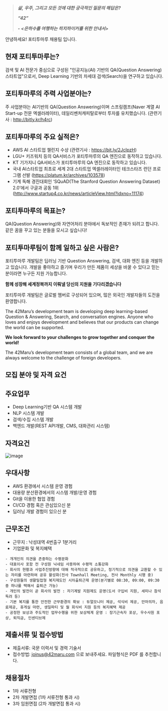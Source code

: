 >***삶, 우주, 그리고 모든 것에 대한 궁극적인 질문의 해답은?***
>
>***“42”***
>
>***- <은하수를 여행하는 히치하이커를 위한 안내서>***


안녕하세요! 포티투마루 채용팀 입니다.

## 현재 포티투마루는?
검색 및 AI 전문가 중심으로 구성된 "인공지능(AI) 기반의 QA(Question Answering) 스타트업"으로서, Deep Learning 기반의 차세대 검색(Search)을 연구하고 있습니다.

## 포티투마루의 주력 사업분야는?
주 사업분야는 AI기반의 QA(Question Answering)이며 스프링캠프(Naver 계열 AI Start-up 전문 엑셀러레이터), 데일리벤처캐피탈로부터 투자를 유치했습니다. (관련기사 : http://bitly.kr/h4rc)

## 포티투마루의 주요 실적은?
- AWS AI 스타트업 챌린지 수상 (관련기사 : https://bit.ly/2JcIpzH)
- LGU+ 키즈워치 등의 QA서비스가 포티투마루의 QA 엔진으로 동작하고 있습니다.
- KT 기가지니 QA서비스가 포티투마루의 QA 엔진으로 동작하고 있습니다.
- 국내 AI스타트업 최초로 세계 2대 스타트업 엑셀러레이터인 테크스타즈 런던 프로그램 선발 (https://platum.kr/archives/103578)
- 기계 독해 경진대회인 ‘SQuAD(The Stanford Question Answering Dataset) 2.0’에서 구글과 공동 1위  (http://www.startup4.co.kr/news/articleView.html?idxno=11174)

## 포티투마루의 목표는?
QA(Question Answering)와 자연어처리 분야에서 독보적인 존재가 되려고 합니다. 같은 꿈을 꾸고 있는 분들을 모시고 싶습니다!

## 포티투마루팀이 함께 일하고 싶은 사람은?
포티투마루 개발팀은 딥러닝 기반 Question Answering, 검색, 대화 엔진 등을 개발하고 있습니다. 개발을 좋아하고 즐기며 우리가 만든 제품이 세상을 바꿀 수 있다고 믿는 분이라면 누구든 지원 가능합니다.

**함께 성장해 세계정복까지 이뤄낼 당신의 지원을 기다리겠습니다**

포티투마루 개발팀은 글로벌 멤버로 구성되어 있으며, 많은 외국인 개발자들의 도전을 환영합니다.

The 42Maru’s development team is developing deep learning-based Question & Answering, Search, and conversation engines. Anyone who loves and enjoys development and believes that our products can change the world can be supported.

**We look forward to your challenges to grow together and conquer the world!**

The 42Maru’s development team consists of a global team, and we are always welcome to the challenge of foreign developers.


## 모집 분야 및 자격 요건


## 주요업무
- Deep Learning기반 QA 시스템 개발
- NLP 시스템 개발
- 검색/수집 시스템 개발
- 백엔드 개발(REST API개발, CMS, 대화관리 시스템)


## 자격요건
![image](https://user-images.githubusercontent.com/25052940/73818446-c0e3b500-4830-11ea-94be-3dc554c461fd.png)

## 우대사항
* AWS 환경에서 시스템 운영 경험
* 대용량 분산환경에서의 시스템 개발/운영 경험
* Git을 이용한 협업 경험
* CI/CD 경험 혹은 관심있으신 분
* 딥러닝 개발 경험이 있으신 분

## 근무조건
* 근무지 : 낙성대역 4번출구 1분거리
* 기업문화 및 복지혜택
```
- 개개인의 의견을 존중하는 수평문화
- 대표이사 포함 전 구성원 닉네임 사용하여 수평적 소통강화
- 회사의 현황과 사업추진방향에 대해 적극적으로 공유하고, 정기적으로 의견을 교환할 수 있는 자리를 마련하여 공유 활성화(전사 Townhall Meeting, 전사 Monthly 시행 중)
- 구성원들의 생활밀접형 복지제도인 시차출퇴근제 운영(분기별로 08:30, 09:00, 09:30 중 하나를 택해서 출퇴근 가능)
- 개인의 발전이 곧 회사의 발전 : 자기계발 지원제도 운영(도서 구입비 지원, 세미나 참석 독려 등) 
- 기본 복지를 통한 안전한 근무환경의 확보 : 듀얼모니터 제공, 석식비 제공, 안마의자, 음료제공, 휴게실 마련, 생일파티 및 월 회식비 지원 등의 복지혜택 제공
- 공정한 보상과 주도적인 업무수행을 위한 보상체계 운영 : 장기근속자 포상, 우수사원 포상, 퇴직금, 인센티브제
```

## 제출서류 및 접수방법
* 제출서류: 국문 이력서 및 경력 기술서
* 접수방법: joinus@42maru.com 으로 보내주세요. 파일형식은 PDF 를 추천합니다.

## 채용절차
* 1차 서류전형
* 2차 개발면접 (1차 서류전형 통과 시)
* 3차 임원면접 (2차 개발면접 통과 시)
